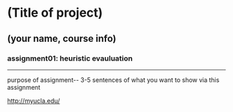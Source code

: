 # (Title of project)
## (your name, course info)

### assignment01: heuristic evauluation 

---

purpose of assignment-- 3-5 sentences of what you want to show via this assignment


http://myucla.edu/

